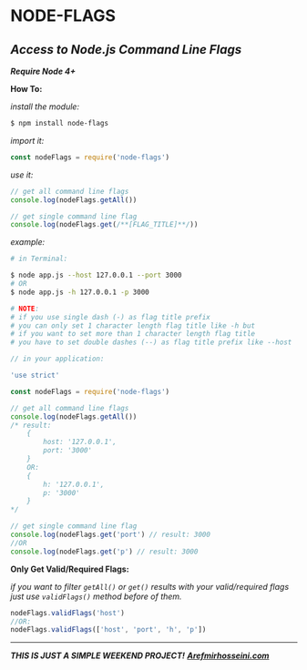 **NODE-FLAGS**
==============
*Access to Node.js Command Line Flags*
---------------------------------------------

***Require Node 4+***

**How To:**

*install the module:*
```bash
$ npm install node-flags
```

*import it:*
```javascript
const nodeFlags = require('node-flags')
``` 

*use it:*
```javascript
// get all command line flags
console.log(nodeFlags.getAll())

// get single command line flag
console.log(nodeFlags.get(/**[FLAG_TITLE]**/))
```

*example:*
```bash
# in Terminal:

$ node app.js --host 127.0.0.1 --port 3000
# OR
$ node app.js -h 127.0.0.1 -p 3000

# NOTE:
# if you use single dash (-) as flag title prefix 
# you can only set 1 character length flag title like -h but 
# if you want to set more than 1 character length flag title 
# you have to set double dashes (--) as flag title prefix like --host  
```
```javascript
// in your application:

'use strict'

const nodeFlags = require('node-flags')

// get all command line flags
console.log(nodeFlags.getAll())
/* result:
	{
		host: '127.0.0.1',
		port: '3000'
	}
	OR:
	{
		h: '127.0.0.1',
		p: '3000'
	}
*/

// get single command line flag
console.log(nodeFlags.get('port') // result: 3000
//OR
console.log(nodeFlags.get('p') // result: 3000
```

**Only Get Valid/Required Flags:**

*if you want to filter ```getAll()``` or ```get()``` results with your valid/required flags just use ```validFlags()``` method before of them.*
```javascript
nodeFlags.validFlags('host')
//OR:
nodeFlags.validFlags(['host', 'port', 'h', 'p'])
```

** **
***THIS IS JUST A SIMPLE WEEKEND PROJECT!***
***[Arefmirhosseini.com](http://arefmirhosseini.com)***